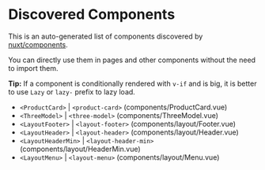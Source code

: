 # Discovered Components

This is an auto-generated list of components discovered by [nuxt/components](https://github.com/nuxt/components).

You can directly use them in pages and other components without the need to import them.

**Tip:** If a component is conditionally rendered with `v-if` and is big, it is better to use `Lazy` or `lazy-` prefix to lazy load.

- `<ProductCard>` | `<product-card>` (components/ProductCard.vue)
- `<ThreeModel>` | `<three-model>` (components/ThreeModel.vue)
- `<LayoutFooter>` | `<layout-footer>` (components/layout/Footer.vue)
- `<LayoutHeader>` | `<layout-header>` (components/layout/Header.vue)
- `<LayoutHeaderMin>` | `<layout-header-min>` (components/layout/HeaderMin.vue)
- `<LayoutMenu>` | `<layout-menu>` (components/layout/Menu.vue)

